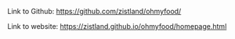 

Link to Github: https://github.com/zistland/ohmyfood/

Link to website: https://zistland.github.io/ohmyfood/homepage.html